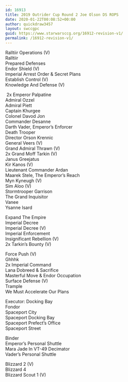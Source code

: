 ```yaml
---
id: 16913
title: 2019 Outrider Cup Round 2 Joe Olson DS ROPS
date: 2020-01-22T00:08:52+00:00
author: quickdraw3457
layout: swccgpc
guid: https://www.starwarsccg.org/16912-revision-v1/
permalink: /16912-revision-v1/
---
```

Ralltiir Operations (V)  
Ralltiir  
Prepared Defenses  
Endor Shield (V)  
Imperial Arrest Order & Secret Plans  
Establish Control (V)  
Knowledge And Defense (V)  
  
&nbsp;2x Emperor Palpatine  
Admiral Ozzel  
Admiral Piett  
Captain Khurgee  
Colonel Davod Jon  
Commander Desanne  
Darth Vader, Emperor&#8217;s Enforcer  
Death Trooper  
Director Orson Krennic  
General Veers (V)  
Grand Admiral Thrawn (V)  
2x Grand Moff Tarkin (V)  
Janus Greejatus  
Kir Kanos (V)  
Lieutenant Commander Ardan  
Maarek Stele, The Emperor&#8217;s Reach  
Myn Kyneugh (V)  
Sim Aloo (V)  
Stormtrooper Garrison  
The Grand Inquisitor  
Vanee  
Ysanne Isard  
  
Expand The Empire  
Imperial Decree  
Imperial Decree (V)  
Imperial Enforcement  
Insignificant Rebellion (V)  
2x Tarkin&#8217;s Bounty (V)  
  
Force Push (V)  
Ghhhk  
2x Imperial Command  
Lana Dobreed & Sacrifice  
Masterful Move & Endor Occupation  
Surface Defense (V)  
Trample  
We Must Accelerate Our Plans  
  
Executor: Docking Bay  
Fondor  
Spaceport City  
Spaceport Docking Bay  
Spaceport Prefect&#8217;s Office  
Spaceport Street  
  
Binder  
Emperor&#8217;s Personal Shuttle  
Mara Jade In VT-49 Decimator  
Vader&#8217;s Personal Shuttle  
  
Blizzard 2 (V)  
Blizzard 4  
Blizzard Scout 1 (V)